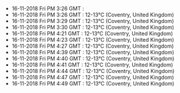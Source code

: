 * 16-11-2018 Fri PM  3:26 GMT   : 
* 16-11-2018 Fri PM  3:26 GMT   : 12-13°C (Coventry, United Kingdom)
* 16-11-2018 Fri PM  3:29 GMT   : 12-13°C (Coventry, United Kingdom)
* 16-11-2018 Fri PM  3:30 GMT   : 12-13°C (Coventry, United Kingdom)
* 16-11-2018 Fri PM  4:21 GMT   : 12-13°C (Coventry, United Kingdom)
* 16-11-2018 Fri PM  4:23 GMT   : 12-13°C (Coventry, United Kingdom)
* 16-11-2018 Fri PM  4:27 GMT   : 12-13°C (Coventry, United Kingdom)
* 16-11-2018 Fri PM  4:39 GMT   : 12-13°C (Coventry, United Kingdom)
* 16-11-2018 Fri PM  4:40 GMT   : 12-13°C (Coventry, United Kingdom)
* 16-11-2018 Fri PM  4:41 GMT   : 12-13°C (Coventry, United Kingdom)
* 16-11-2018 Fri PM  4:44 GMT   : 12-13°C (Coventry, United Kingdom)
* 16-11-2018 Fri PM  4:47 GMT   : 12-13°C (Coventry, United Kingdom)
* 16-11-2018 Fri PM  4:49 GMT   : 12-13°C (Coventry, United Kingdom)
